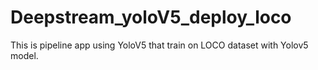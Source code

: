 # Deepstream_yoloV5_deploy_loco
This is pipeline app using YoloV5 that train on LOCO dataset with Yolov5 model.
